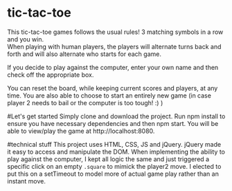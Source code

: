 # tic-tac-toe
This tic-tac-toe games follows the usual rules!  3 matching symbols in a row and you win.  
When playing with human players, the players will alternate turns back and forth and will also alternate who starts for each game. 

If you decide to play against the computer, enter your own name and then check off the appropriate box.  

You can reset the board, while keeping current scores and players, at any time.  You are also able to choose to start an entirely new game (in case player 2 needs to bail or the computer is too tough! :) )

#Let's get started
Simply clone and download the project.  Run npm install to ensure you have necessary dependencies and then npm start.  You will be able to view/play the game at http://localhost:8080.

#technical stuff
This project uses HTML, CSS, JS and jQuery.  jQuery made it easy to access and manipulate the DOM.  When implementing the ability to play against the computer, I kept all logic the same and just triggered a specific click on an empty `.square` to mimick the player2 move.  I elected to put this on a setTimeout to model more of actual game play rather than an instant move.  